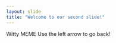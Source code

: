 ```yaml
---
layout: slide
title: "Welcome to our second slide!"
---
```

Witty MEME
Use the left arrow to go back!
